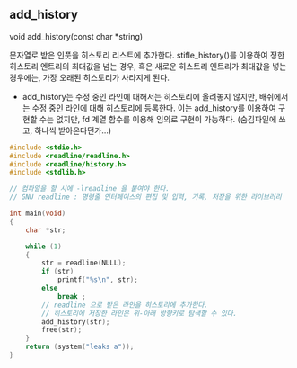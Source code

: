 ## add_history

void add_history(const char *string)

문자열로 받은 인풋을 히스토리 리스트에 추가한다. stifle_history()를 이용하여 정한 히스토리 엔트리의 최대값을 넘는 경우, 혹은 새로운 히스토리 엔트리가 최대값을 넣는 경우에는, 가장 오래된 히스토리가 사라지게 된다.

* add_history는 수정 중인 라인에 대해서는 히스토리에 올려놓지 않지만, 배쉬에서는 수정 중인 라인에 대해 히스토리에 등록한다.
이는 add_history를 이용하여 구현할 수는 없지만, fd 계열 함수를 이용해 임의로 구현이 가능하다.
(숨김파일에 쓰고, 하나씩 받아온다던가...)

```c
#include <stdio.h>
#include <readline/readline.h>
#include <readline/history.h>
#include <stdlib.h>

// 컴파일을 할 시에 -lreadline 을 붙여야 한다.
// GNU readline : 명령줄 인터페이스의 편집 및 입력, 기록, 저장을 위한 라이브러리

int main(void)
{
	char *str;

	while (1)
	{
		str = readline(NULL);
		if (str)
			printf("%s\n", str);
		else
			break ;
        // readline 으로 받은 라인을 히스토리에 추가한다.
        // 히스토리에 저장한 라인은 위-아래 방향키로 탐색할 수 있다.
        add_history(str);
		free(str);
	}
	return (system("leaks a"));
}
```
